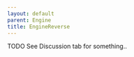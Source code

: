 ```yaml
---
layout: default
parent: Engine
title: EngineReverse
---
```


TODO See Discussion tab for something..
